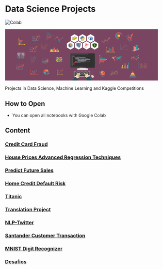 # Data Science Projects


![Colab](https://colab.research.google.com/assets/colab-badge.svg)

![cover image](img/171127-Data-Science.jpg)

Projects in Data Science, Machine Learning and Kaggle Competitions

## How to Open

- You can open all notebooks with Google Colab
## Content

### [Credit Card Fraud](https://github.com/rafaelmgr12/ds-projects/tree/main/Credit-Card-Fraud)
### [House Prices Advanced Regression Techniques](https://github.com/rafaelmgr12/ds-projects/tree/main/House-Prices-Advanced-Regression-Techniques)
### [Predict Future Sales](https://github.com/rafaelmgr12/ds-projects/tree/main/Predict-Future-Sales)
### [Home Credit Default Risk](https://github.com/rafaelmgr12/ds-projects/tree/main/Home-Credit-Default-Risk)
### [Titanic](https://github.com/rafaelmgr12/ds-projects/tree/main/Titanic)
### [Translation Project](https://github.com/rafaelmgr12/ds-projects/tree/main/Translation-Project)
### [NLP-Twitter](https://github.com/rafaelmgr12/ds-projects/tree/main/NLP-Twitter)
### [Santander Customer Transaction](https://github.com/rafaelmgr12/ds-projects/tree/main/Santander-CT)
### [MNIST Digit Recognizer](https://github.com/rafaelmgr12/ds-projects/tree/main/MNIST-Kaggle)
### [Desafios](https://github.com/rafaelmgr12/ds-projects/tree/main/Desafios)

